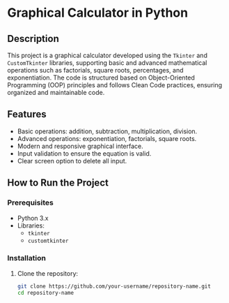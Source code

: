 # Graphical Calculator in Python

## Description

This project is a graphical calculator developed using the `Tkinter` and `CustomTkinter` libraries, supporting basic and advanced mathematical operations such as factorials, square roots, percentages, and exponentiation. The code is structured based on Object-Oriented Programming (OOP) principles and follows Clean Code practices, ensuring organized and maintainable code.

## Features

- Basic operations: addition, subtraction, multiplication, division.
- Advanced operations: exponentiation, factorials, square roots.
- Modern and responsive graphical interface.
- Input validation to ensure the equation is valid.
- Clear screen option to delete all input.

## How to Run the Project

### Prerequisites

- Python 3.x
- Libraries:
  - `tkinter`
  - `customtkinter`

### Installation

1. Clone the repository:
   ```bash
   git clone https://github.com/your-username/repository-name.git
   cd repository-name
